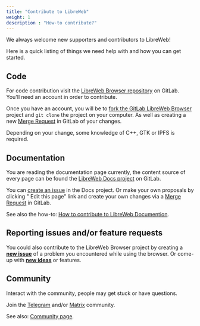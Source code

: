 ```yaml
---
title: "Contribute to LibreWeb"
weight: 1
description : "How-to contribute?"
---
```


We always welcome new supporters and contributors to LibreWeb!

Here is a quick listing of things we need help with and how you can get started.

## Code

For code contribution visit the [LibreWeb Browser repository](https://gitlab.melroy.org/libreweb/browser) on GitLab. You'll need an account in order to contribute.

Once you have an account, you will be to [fork the GitLab LibreWeb Browser](https://gitlab.melroy.org/libreweb/browser/-/forks/new) project and `git clone`  the project on your computer. As well as creating a new [Merge Request](https://gitlab.melroy.org/libreweb/browser/-/merge_requests) in GitLab of your changes.

Depending on your change, some knowledge of C++, GTK or IPFS is required.

## Documentation

You are reading the documentation page currently, the content source of every page can be found the [LibreWeb Docs project](https://gitlab.melroy.org/libreweb/docs-website/-/tree/master/content) on GitLab.

You can [create an issue](https://gitlab.melroy.org/libreweb/docs-website/-/issues) in the Docs project. Or make your own proposals by clicking "<i class="fas fa-code-branch"></i> Edit this page" link and create your own changes via a [Merge Request](https://gitlab.melroy.org/libreweb/docs-website/-/merge_requests) in GitLab.

See also the how-to: [How to contribute to LibreWeb Documention](http://localhost:1313/how-tos/#how-to-contribute-to-libreweb-documentation).

## Reporting issues and/or feature requests

You could also contribute to the LibreWeb Browser project by creating a **[new issue](https://gitlab.melroy.org/libreweb/browser/-/issues)** of a problem you encountered while using the browser. Or come-up with **[new ideas](https://gitlab.melroy.org/libreweb/browser/-/issues)** or features.

## Community

Interact with the community, people may get stuck or have questions.

Join the [Telegram](https://t.me/libreweb) and/or [Matrix](https://matrix.to/#/#libreweb:melroy.org?via=melroy.org) community. <!-- TODO: add Forums -->

See also: [Community page](/community).
